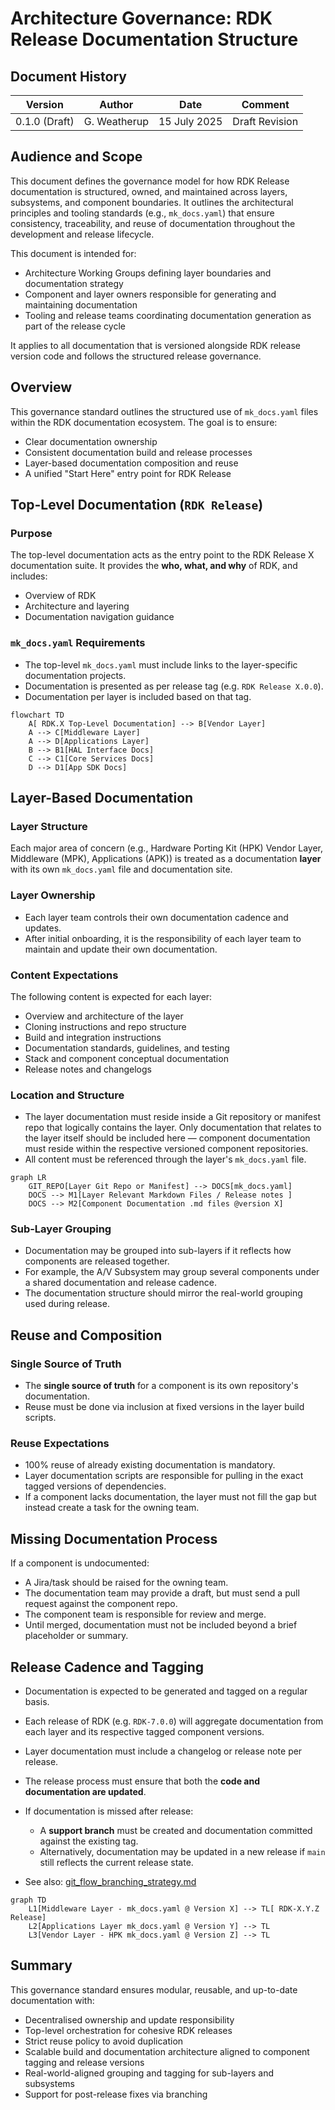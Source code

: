 # Architecture Governance: RDK Release Documentation Structure

## **Document History**

|Version|Author|Date|Comment|
|-------|------|----|-------|
|0.1.0 (Draft)| G. Weatherup | 15 July 2025 | Draft Revision|

## **Audience and Scope**

This document defines the governance model for how RDK Release documentation is structured, owned, and maintained across layers, subsystems, and component boundaries. It outlines the architectural principles and tooling standards (e.g., `mk_docs.yaml`) that ensure consistency, traceability, and reuse of documentation throughout the development and release lifecycle.

This document is intended for:

* Architecture Working Groups defining layer boundaries and documentation strategy
* Component and layer owners responsible for generating and maintaining documentation
* Tooling and release teams coordinating documentation generation as part of the release cycle

It applies to all documentation that is versioned alongside RDK release version code and follows the structured release governance.

## **Overview**

This governance standard outlines the structured use of `mk_docs.yaml` files within the RDK documentation ecosystem. The goal is to ensure:

* Clear documentation ownership
* Consistent documentation build and release processes
* Layer-based documentation composition and reuse
* A unified "Start Here" entry point for RDK Release

## **Top-Level Documentation (`RDK Release`)**

### **Purpose**

The top-level documentation acts as the entry point to the  RDK Release X documentation suite. It provides the **who, what, and why** of RDK, and includes:

* Overview of RDK
* Architecture and layering
* Documentation navigation guidance

### **`mk_docs.yaml` Requirements**

* The top-level `mk_docs.yaml` must include links to the layer-specific documentation projects.
* Documentation is presented as per release tag (e.g. `RDK Release X.0.0`).
* Documentation per layer is included based on that tag.

```mermaid
flowchart TD
    A[ RDK.X Top-Level Documentation] --> B[Vendor Layer]
    A --> C[Middleware Layer]
    A --> D[Applications Layer]
    B --> B1[HAL Interface Docs]
    C --> C1[Core Services Docs]
    D --> D1[App SDK Docs]
```

## **Layer-Based Documentation**

### **Layer Structure**

Each major area of concern (e.g., Hardware Porting Kit (HPK) Vendor Layer, Middleware (MPK), Applications (APK)) is treated as a documentation **layer** with its own `mk_docs.yaml` file and documentation site.

### **Layer Ownership**

* Each layer team controls their own documentation cadence and updates.
* After initial onboarding, it is the responsibility of each layer team to maintain and update their own documentation.

### **Content Expectations**

The following content is expected for each layer:

* Overview and architecture of the layer
* Cloning instructions and repo structure
* Build and integration instructions
* Documentation standards, guidelines, and testing
* Stack and component conceptual documentation
* Release notes and changelogs

### **Location and Structure**

* The layer documentation must reside inside a Git repository or manifest repo that logically contains the layer. Only documentation that relates to the layer itself should be included here — component documentation must reside within the respective versioned component repositories.
* All content must be referenced through the layer's `mk_docs.yaml` file.

```mermaid
graph LR
    GIT_REPO[Layer Git Repo or Manifest] --> DOCS[mk_docs.yaml]
    DOCS --> M1[Layer Relevant Markdown Files / Release notes ]
    DOCS --> M2[Component Documentation .md files @version X]
```

### **Sub-Layer Grouping**

* Documentation may be grouped into sub-layers if it reflects how components are released together.
* For example, the A/V Subsystem may group several components under a shared documentation and release cadence.
* The documentation structure should mirror the real-world grouping used during release.

## **Reuse and Composition**

### **Single Source of Truth**

* The **single source of truth** for a component is its own repository's documentation.
* Reuse must be done via inclusion at fixed versions in the layer build scripts.

### **Reuse Expectations**

* 100% reuse of already existing documentation is mandatory.
* Layer documentation scripts are responsible for pulling in the exact tagged versions of dependencies.
* If a component lacks documentation, the layer must not fill the gap but instead create a task for the owning team.

## **Missing Documentation Process**

If a component is undocumented:

* A Jira/task should be raised for the owning team.
* The documentation team may provide a draft, but must send a pull request against the component repo.
* The component team is responsible for review and merge.
* Until merged, documentation must not be included beyond a brief placeholder or summary.

## **Release Cadence and Tagging**

* Documentation is expected to be generated and tagged on a regular basis.
* Each release of RDK (e.g. `RDK-7.0.0`) will aggregate documentation from each layer and its respective tagged component versions.
* Layer documentation must include a changelog or release note per release.
* The release process must ensure that both the **code and documentation are updated**.
* If documentation is missed after release:

  * A **support branch** must be created and documentation committed against the existing tag.
  * Alternatively, documentation may be updated in a new release if `main` still reflects the current release state.
* See also: [git_flow_branching_strategy.md](git_flow_branching_strategy.md)

```mermaid
graph TD
    L1[Middleware Layer - mk_docs.yaml @ Version X] --> TL[ RDK-X.Y.Z Release]
    L2[Applications Layer mk_docs.yaml @ Version Y] --> TL
    L3[Vendor Layer - HPK mk_docs.yaml @ Version Z] --> TL
```

## **Summary**

This governance standard ensures modular, reusable, and up-to-date documentation with:

* Decentralised ownership and update responsibility
* Top-level orchestration for cohesive RDK releases
* Strict reuse policy to avoid duplication
* Scalable build and documentation architecture aligned to component tagging and release versions
* Real-world-aligned grouping and tagging for sub-layers and subsystems
* Support for post-release fixes via branching


